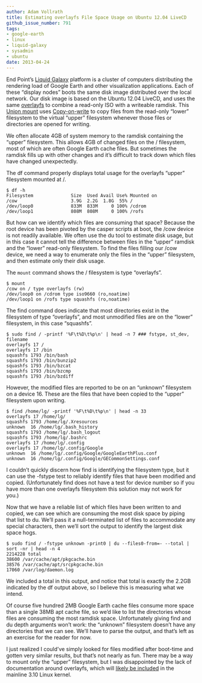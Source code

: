 ```yaml
---
author: Adam Vollrath
title: Estimating overlayfs File Space Usage on Ubuntu 12.04 LiveCD
github_issue_number: 791
tags:
- google-earth
- linux
- liquid-galaxy
- sysadmin
- ubuntu
date: 2013-04-24
---
```


End Point’s [Liquid Galaxy](http://liquidgalaxy.endpoint.com/) platform is a cluster of computers distributing the rendering load of Google Earth and other visualization applications. Each of these “display nodes” boots the same disk image distributed over the local network. Our disk image is based on the Ubuntu 12.04 LiveCD, and uses the same [overlayfs](https://git.kernel.org/cgit/linux/kernel/git/mszeredi/vfs.git/tree/Documentation/filesystems/overlayfs.txt?h=overlayfs.current) to combine a read-only ISO with a writeable ramdisk. This [Union mount](http://en.wikipedia.org/wiki/Union_mount) uses [Copy-on-write](http://en.wikipedia.org/wiki/Copy-on-write) to copy files from the read-only “lower” filesystem to the virtual “upper” filesystem whenever those files or directories are opened for writing.

We often allocate 4GB of system memory to the ramdisk containing the “upper” filesystem. This allows 4GB of changed files on the / filesystem, most of which are often Google Earth cache files. But sometimes the ramdisk fills up with other changes and it’s difficult to track down which files have changed unexpectedly.

The df command properly displays total usage for the overlayfs “upper” filesystem mounted at /.

```plain
$ df -h
Filesystem              Size  Used Avail Use% Mounted on
/cow                    3.9G  2.2G  1.8G  55% /
/dev/loop0              833M  833M     0 100% /cdrom
/dev/loop1              808M  808M     0 100% /rofs
```

But how can we identify which files are consuming that space? Because the root device has been pivoted by the casper scripts at boot, the /cow device is not readily available. We often use the du tool to estimate disk usage, but in this case it cannot tell the difference between files in the “upper” ramdisk and the “lower” read-only filesystem. To find the files filling our /cow device, we need a way to enumerate only the files in the “upper” filesystem, and then estimate only their disk usage.

The `mount` command shows the / filesystem is type “overlayfs”.

```plain
$ mount
/cow on / type overlayfs (rw)
/dev/loop0 on /cdrom type iso9660 (ro,noatime)
/dev/loop1 on /rofs type squashfs (ro,noatime)
```

The find command does indicate that most directories exist in the filesystem of type “overlayfs”, and most unmodified files are on the “lower” filesystem, in this case “squashfs”.

```plain
$ sudo find / -printf '%F\t%D\t%p\n' | head -n 7 ### fstype, st_dev, filename
overlayfs 17 /
overlayfs 17 /bin
squashfs 1793 /bin/bash
squashfs 1793 /bin/bunzip2
squashfs 1793 /bin/bzcat
squashfs 1793 /bin/bzcmp
squashfs 1793 /bin/bzdiff
```

However, the modified files are reported to be on an “unknown” filesystem on a device 16. These are the files that have been copied to the “upper” filesystem upon writing.

```plain
$ find /home/lg/ -printf '%F\t%D\t%p\n' | head -n 33
overlayfs 17 /home/lg/
squashfs 1793 /home/lg/.Xresources
unknown  16 /home/lg/.bash_history
squashfs 1793 /home/lg/.bash_logout
squashfs 1793 /home/lg/.bashrc
overlayfs 17 /home/lg/.config
overlayfs 17 /home/lg/.config/Google
unknown  16 /home/lg/.config/Google/GoogleEarthPlus.conf
unknown  16 /home/lg/.config/Google/GECommonSettings.conf
```

I couldn’t quickly discern how find is identifying the filesystem type, but it can use the -fstype test to reliably identify files that have been modified and copied. (Unfortunately find does not have a test for device number so if you have more than one overlayfs filesystem this solution may not work for you.)

Now that we have a reliable list of which files have been written to and copied, we can see which are consuming the most disk space by piping that list to du. We’ll pass it a null-terminated list of files to accommodate any special characters, then we’ll sort the output to identify the largest disk space hogs.

```plain
$ sudo find / -fstype unknown -print0 | du --files0-from=- --total | sort -nr | head -n 4
2214228 total
38600 /var/cache/apt/pkgcache.bin
38576 /var/cache/apt/srcpkgcache.bin
17060 /var/log/daemon.log
```

We included a total in this output, and notice that total is exactly the 2.2GB indicated by the df output above, so I believe this is measuring what we intend.

Of course five hundred 2MB Google Earth cache files consume more space than a single 38MB apt cache file, so we’d like to list the directories whose files are consuming the most ramdisk space. Unfortunately giving find and du depth arguments won’t work: the “unknown” filesystem doesn’t have any directories that we can see. We’ll have to parse the output, and that’s left as an exercise for the reader for now.

I just realized I could’ve simply looked for files modified after boot-time and gotten very similar results, but that’s not nearly as fun. There may be a way to mount only the “upper” filesystem, but I was disappointed by the lack of documentation around overlayfs, which will [likely be included](http://lkml.indiana.edu/hypermail/linux/kernel/1303.1/02476.html) in the mainline 3.10 Linux kernel.
